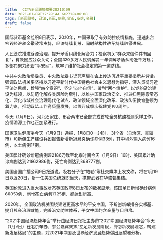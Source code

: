 ```yaml
---
title:  CCTV新闻联播摘要20210109
date: 2021-01-09T22:28:44.682728+08:00
tags: [新闻联播, 政法,新冠,病例,货币,安防,金融]
draft: false
---
```


国际<span class="keywords_fund">货币</span>基金组织8日表示，2020年，中国采取了有效防控疫情措施，迅速出台宏观经济和<span class="keywords_fund">金融</span>政策支持，经济持续复苏，同时结构性改革持续取得进展。

人民法院推进诉源治理，提升矛盾纠纷化解合力；检察机关“群众来信件件有回复”，有效回应公众关切；全国320多万人民调解员一年调解矛盾纠纷近千万起；多部门聚力织密“平安网”，筑牢了维护社会稳定的第一道防线。

中共中央政治局委员、中央<span class="keywords_content">政法</span>委书记郭声琨在会上传达习近平重要指示并讲话，强调<span class="keywords_content">政法</span>机关要坚持以习近平新时代中国特色社会主义思想为指导，深入贯彻习近平法治思想，增强“四个意识”、坚定“四个自信”、做到“两个维护”，以党的政治建设为统领，以防范化解各类风险为牵引，以维护国家政治安全、推进扫黑除恶常态化、深化市域社会治理现代化试点、<span class="keywords_content">政法</span>领域全面深化改革、<span class="keywords_content">政法</span>队伍教育整顿为着力点，推动<span class="keywords_content">政法</span>工作高质量发展，以优异成绩庆祝建党100周年。

今天（1月9日），河北石家庄、邢台两市已全部完成首轮全员核酸检测采样工作，疫情溯源工作也正加紧进行。

国家卫生健康委今天（1月9日）通报，1月8日0—24时，31个省（自治区、直辖市）和新疆生产建设兵团报告新增<span class="keywords_content">新冠</span>肺炎确诊<span class="keywords_content">病例</span>33例，其中境外输入<span class="keywords_content">病例</span>16例，本土<span class="keywords_content">病例</span>17例。

美国累计确诊<span class="keywords_content">新冠</span><span class="keywords_content">病例</span>超2186万截至北京时间今天（1月9日）16时，美国累计确诊<span class="keywords_content">病例</span>达到21862986例，死亡<span class="keywords_content">病例</span>达到368777例。

美国全国广播公司9日报道说，极右分子在“帕勒”等社交媒体上发文称，将在1月19日以及20日，新一任美国总统就职当天，携带武器在华盛顿集结。

英国伦敦进入重大事故状态英国政府8日发布的数据显示，该国单日新增确诊<span class="keywords_content">病例</span>68053例，新增死亡<span class="keywords_content">病例</span>1325例，都达到新高。

2020年，全国<span class="keywords_content">政法</span>机关围绕建设更高水平的平安中国，不断创新举措夯实根基、提升社会治理效能，完善治<span class="keywords_fund">安防</span>控体系，平安中国的含金量与日俱增。

“2021中国经济趋势年会”举行由经济日报社主办的“2021中国经济趋势年会”今天（1月9日）在北京举办，参会嘉宾聚焦“立足新发展阶段，贯彻新发展理念，构建新发展格局”的主题，对2021年中国及世界经济发展趋势做出展望和分析。
